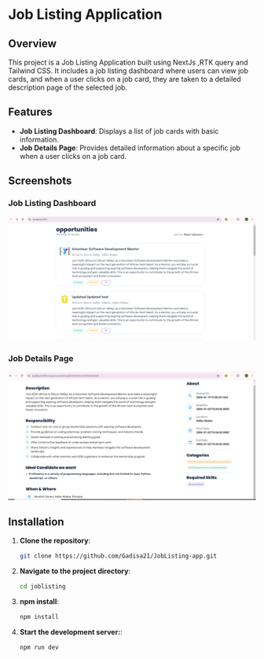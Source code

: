 # Job Listing Application

## Overview

This project is a Job Listing Application built using NextJs ,RTK query and Tailwind CSS. It includes a job listing dashboard where users can view job cards, and when a user clicks on a job card, they are taken to a detailed description page of the selected job.

## Features

- **Job Listing Dashboard**: Displays a list of job cards with basic information.
- **Job Details Page**: Provides detailed information about a specific job when a user clicks on a job card.


## Screenshots

### Job Listing Dashboard

![Job Listing Dashboard](./public/images/main.png)

### Job Details Page

![Job Details Page](./public/images/details.png)



## Installation

1. **Clone the repository**:

   ```bash
   git clone https://github.com/Gadisa21/JobListing-app.git

2. **Navigate to the project directory**:

   ```bash
   cd joblisting
3. **npm install**:

   ```bash
   npm install
3. **Start the development server:**:

   ```bash
   npm run dev 
